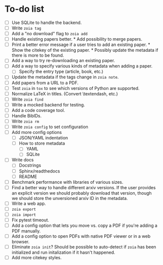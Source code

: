 # To-do list

* [ ] Use SQLite to handle the backend.
* [ ] Write `zoia tag`
* [ ] Add a "no download" flag to `zoia add`
* [ ] Handle existing papers better.
        * Add possibility to merge papers.
* [ ] Print a better error message if a user tries to add an existing paper.
        * Show the citekey of the existing paper.
        * Possibly update the metadata if there is more to be found.
* [ ] Add a way to try re-downloading an existing paper.
* [ ] Add a way to specify various kinds of metadata when adding a paper.
    * [ ] Specify the entry type (article, book, etc.)
* [ ] Update the metadata if the tags change in `zoia note`.
* [ ] Add papers from a URL to a PDF.
* [ ] Test `zoia` in `tox` to see which versions of Python are supported.
* [ ] Normalize LaTeX in titles.  (Convert \textendash, etc.)
* [ ] Write `zoia find`
* [ ] Write a mocked backend for testing.
* [ ] Add a code coverage tool.
* [ ] Handle BibIDs.
* [ ] Write `zoia rm`
* [ ] Write `zoia config` to set configuration
* [ ] Add more config options
    * [ ] JSON/YAML indentation
    * [ ] How to store metadata
        * [ ] YAML
        * [ ] SQLite
* [ ] Write docs
    * [ ] Docstrings
    * [ ] Sphinx/readthedocs
    * [ ] README
* [ ] Benchmark performance with libraries of various sizes.
* [ ] Find a better way to handle different arxiv versions.
        If the user provides an explicit version we should probably download
        that version, though we should store the unversioned arxiv ID in the
        metadata.
* [ ] Write a web app.
* [ ] `zoia export`
* [ ] `zoia import`
* [ ] Fix pytest timeout.
* [ ] Add a config option that lets you move vs. copy a PDF if you're adding a
      PDF manually.
* [ ] Add a config option to open PDFs with native PDF viewer or in a web
      browser.
* [ ] Eliminate `zoia init`?  Should be possible to auto-detect if `zoia` has
      been initialized and run initalization if it hasn't happened.
* [ ] Add more citekey styles.
